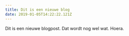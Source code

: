 ```yaml
---
title: Dit is een nieuwe blog
date: 2019-01-05T14:22:22.121Z
---
```

Dit is een nieuwe blogpost. Dat wordt nog wel wat. Hoera.